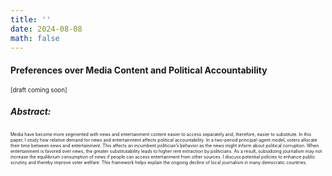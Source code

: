 ```yaml
---
title: ''
date: 2024-08-08
math: false
---
```

#### Preferences over Media Content and Political Accountability
<sub><sup>[draft coming soon]</sup></sub> 
##### Abstract:
<span style="font-size:0.5em;">Media have become more segmented with news and entertainment content easier to access separately and, therefore, easier to substitute. In this paper, I study how relative demand for news and entertainment affects political accountability. In a two-period
principal-agent model, voters allocate their time between news and entertainment.
This affects an incumbent politician’s behavior as the news might inform about political corruption. When entertainment is favored over news, the greater substitutability
leads to higher rent extraction by politicians. As a result, subsidizing journalism may
not increase the equilibrium consumption of news if people can access entertainment
from other sources. I discuss potential policies to enhance public scrutiny and thereby
improve voter welfare. This framework helps explain the ongoing decline of local journalism in many democratic countries.</span>